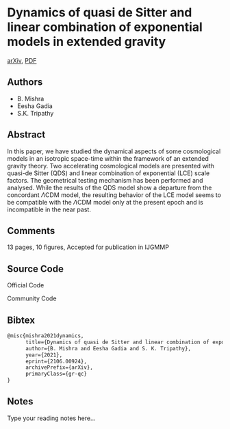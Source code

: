 
# Dynamics of quasi de Sitter and linear combination of exponential models in extended gravity

[arXiv](https://arxiv.org/abs/2106.0924), [PDF](https://arxiv.org/pdf/2106.0924.pdf)

## Authors

- B. Mishra
- Eesha Gadia
- S.K. Tripathy

## Abstract

In this paper, we have studied the dynamical aspects of some cosmological models in an isotropic space-time within the framework of an extended gravity theory. Two accelerating cosmological models are presented with quasi-de Sitter (QDS) and linear combination of exponential (LCE) scale factors. The geometrical testing mechanism has been performed and analysed. While the results of the QDS model show a departure from the concordant $\Lambda$CDM model, the resulting behavior of the LCE model seems to be compatible with the $\Lambda$CDM model only at the present epoch and is incompatible in the near past.

## Comments

13 pages, 10 figures, Accepted for publication in IJGMMP

## Source Code

Official Code



Community Code



## Bibtex

```tex
@misc{mishra2021dynamics,
      title={Dynamics of quasi de Sitter and linear combination of exponential models in extended gravity}, 
      author={B. Mishra and Eesha Gadia and S. K. Tripathy},
      year={2021},
      eprint={2106.00924},
      archivePrefix={arXiv},
      primaryClass={gr-qc}
}
```

## Notes

Type your reading notes here...

